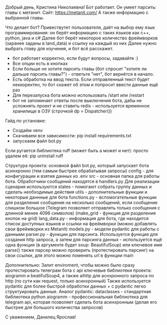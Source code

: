 Добрый день, Кристина Николаевна! Бот работает. Он умеет парсить:
главы с метанит. Сайт: https://metanit.com/
А также информацию с выбранной главы.

Что делает бот?
Привествутет пользователя, даёт на выбор ему язык программирования:
он берёт информацию с таких языков как c++, python, java и c#
Далее бот берёт некоторое количество фреймворков (заранее заданы в land_data) и ссылку на каждый из них
Далее нужно выбрать главу для изучения, и бот всё расскажет.

* бот работает корректно, если будут вопросы, задавайте :)
* Все опции есть в кнопках
* Если больше не хотите парсить главы (бот спросит "хотите ли дальше парсить главы?") - ответьте "нет", бот вернётся в начало.
* Есть обработка на ввод текста. Если отправленный текст будет неккоректен, то бот скажет об этом и попросит ввести данные ещё раз
* Для перезапуска бота можно использовать /start или /restart
* бот не запоминает ответы после выключения бота, дабы не усложнять проект и не ставить redis - используется временное хранилище в ОЗУ (строчкой dp = Dispatcher())


Гайд по установке:
* Создаём venv
* Скачиваем все зависимости: pip install requirements.txt
* запускаем файл bot.py

Если ругается библиотека ruff (может быть а может и нет):
просто удалем её: pip uninstall ruff

Структура проекта:
основной файл bot.py, который запускает бота асинхронно (тем самым быстрее обрабатывая запросы)
config - для конфигурации и взятия данных из .env
src - основная папка для работы бота. Обработчики сообщений находятся в handlers.py
Для реализации сценария используются states - помогают собрать группу данных и сделать необходимые действия
utils - дополнительные функции и некоторые даннные для бота
functions.py - вспомогательные функции для разделения сообщения на несколько сообщений, если сообщение слишком большое 
(Telegram позволяет отправлять только сообщения с длинной менее 4096 символов)
(make_grid - функция для разделения кнопок на grid)
lang_data.py - информация для бота, где находится список доступных языков и ссылки на фреймворки (можно добавлять свои фреймворки из Metanit)
models.py - модели pydantic для работы с данными 
parser.py - функции для парсинга. Используется функция для создания http запроса, 
а затем для парсинга данных - используется ещё одна функция (в аргументе будет soup: BeautifulSoup) или ключевое имя parse()
также парсер можно проверить (протестировать парсинг) на свои ссылки, для этого можно поменять url в функции main


Дополнительно: 
Залит enviroment, чтобы можно было сразу протестировать телеграм бота с api
ключевые библиотеки проекта: aiogramm и beatifulSoup4, а также aihttp для аснхронного запроса по http (по сути как request, только асинхронный)
Также используется pydantic для более быстрой обработки данных + с pydantic легко структуировать данные. Аналог pydantic: dataclasses - стандартная библиотека python
aiogramm - профессиональная библиотека для telegram api, которая позволяет сделать бота асинхронным (делая его быстрее для большого количества запросов)

С уважением, Данилец Ярослав!
